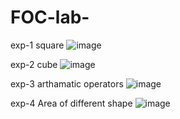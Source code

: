# FOC-lab-
exp-1 square 
![image](https://user-images.githubusercontent.com/112853892/214482093-6dfdbf4d-fd57-4549-a334-980bfa12d4a6.png)

exp-2 cube 
![image](https://user-images.githubusercontent.com/112853892/214482614-dc799ae2-a09a-4e92-89ba-2d6e3eb469a3.png)

exp-3 arthamatic operators 
![image](https://user-images.githubusercontent.com/112853892/214484826-53c1d9db-df8c-4be6-9bdb-bad62cf8f102.png)

exp-4 Area of different shape
![image](https://user-images.githubusercontent.com/112853892/214485045-23f8e351-8b45-41e0-bcdd-2b43d4b79e91.png)
